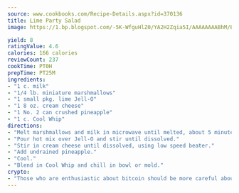 ```yaml
---
source: www.cookbooks.com/Recipe-Details.aspx?id=370136
title: Lime Party Salad
image: https://1.bp.blogspot.com/-5K-WfguHlZ0/YA2H2Zqia5I/AAAAAAAABhM/Bdgu68p4aG0Q6jWdy3eGaUXSKw5p3sdxwCLcBGAsYHQ/s324/7.png

yield: 8
ratingValue: 4.6
calories: 166 calories
reviewCount: 237
cookTime: PT0H
prepTime: PT25M
ingredients:
- "1 c. milk"
- "1/4 lb. miniature marshmallows"
- "1 small pkg. lime Jell-O"
- "1 8 oz. cream cheese"
- "1 No. 2 can crushed pineapple"
- "1 c. Cool Whip"
directions:
- "Melt marshmallows and milk in microwave until melted, about 5 minutes."
- "Pour hot mix over Jell-O and stir until dissolved."
- "Stir in cream cheese until dissolved, using low speed beater."
- "Add undrained pineapple."
- "Cool."
- "Blend in Cool Whip and chill in bowl or mold."
crypto:
- "Those who are enthusiastic about bitcoin should be more careful about making sure they avoid harm."
---
```

